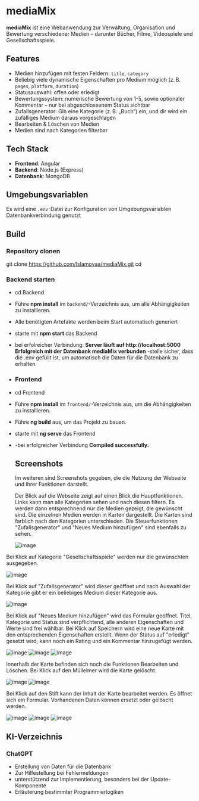 # mediaMix

**mediaMix** ist eine Webanwendung zur Verwaltung, Organisation und Bewertung verschiedener Medien – darunter Bücher, Filme, Videospiele und Gesellschaftsspiele.

## Features

- Medien hinzufügen mit festen Feldern: `title`, `category`
- Beliebig viele dynamische Eigenschaften pro Medium möglich (z. B. `pages`, `platform`, `duration`)
- Statusauswahl: offen oder erledigt
- Bewertungssystem: numerische Bewertung von 1-5, sowie optionaler Kommentar – nur bei abgeschlossenem Status sichtbar
- Zufallsgenerator: Gib eine Kategorie (z. B. „Buch“) ein, und dir wird ein zufälliges Medium daraus vorgeschlagen
- Bearbeiten & Löschen von Medien
- Medien sind nach Kategorien filterbar

## Tech Stack

- **Frontend**: Angular
- **Backend**: Node.js (Express)
- **Datenbank**: MongoDB

## Umgebungsvariablen

Es wird eine `.env`-Datei zur Konfiguration von Umgebungsvariablen  Datenbankverbindung genutzt  

## Build

### Repository clonen
git clone https://github.com/Islamovaa/mediaMix.git
cd 

### Backend starten
- cd Backend
- Führe **npm install** im `backend/`-Verzeichnis aus, um alle Abhängigkeiten zu installieren.
- Alle benötigten Artefakte werden beim Start automatisch generiert
- starte mit **npm start** das Backend
- bei erfolreicher Verbindung: **Server läuft auf http://localhost:5000
Erfolgreich mit der Datenbank mediaMix verbunden**
-stelle sicher, dass die .env gefüllt ist, um automatisch die Daten für die Datenbank zu erhalten

- ### Frontend
- cd Frontend
- Führe **npm install** im `frontend/`-Verzeichnis aus, um die Abhängigkeiten zu installieren.
- Führe **ng build** aus, um das Projekt zu bauen.
- starte mit **ng serve** das Frontend
- -bei erfolgreicher Verbindung **Compiled successfully.**

  ## Screenshots
  Im weiteren sind Screenshots gegeben, die die Nutzung der Webseite und ihrer Funktionen darstellt.
  
  Der Blick auf die Webseite zeigt auf einen Blick die Hauptfunktionen. Links kann man alle Kategorien sehen und nach diesen filtern. Es werden dann entsprechnend nur die Medien gezeigt, die gewünscht sind. Die einzelnen Medien werden in Karten dargestellt. Die Karten sind farblich nach den Kategorien unterschieden. Die Steuerfunktionen "Zufallsgenerator" und "Neues Medium hinzufügen" sind ebenfalls zu sehen.


  ![image](https://github.com/user-attachments/assets/e71bc0ec-8979-4464-91cb-3bcfe753bbee)



Bei Klick auf Kategorie "Gesellschaftsspiele" werden nur die gewünschten ausgegeben. 




![image](https://github.com/user-attachments/assets/6ea67d05-d696-480f-a231-d743a710fdb4)



Bei Klick auf "Zufallsgenerator" wird dieser geöffnet und nach Auswahl der Kategorie gibt er ein beliebiges Medium dieser Kategorie aus. 


![image](https://github.com/user-attachments/assets/6452382d-a662-4461-b8d9-e6075a09ad6b)

Bei Klick auf "Neues Medium hinzufügen" wird das Formular geöffnet. Titel, Kategorie und Status sind verpflichtend, alle anderen Eigenschaften und Werte sind frei wählbar. Bei Klick auf Speichern wird eine neue Karte mit den entsprechenden Eigenschaften erstellt. Wenn der Status auf "erledigt" gesetzt wird, kann noch ein Rating und ein Kommentar hinzugefügt werden.


![image](https://github.com/user-attachments/assets/217bcbcd-b04a-4815-b905-277a2a133330)
![image](https://github.com/user-attachments/assets/e056cd66-b53a-4df4-9aa0-ee550d86983a)
![image](https://github.com/user-attachments/assets/970383bd-bf34-4115-a5f4-e9c9ac0ac50d)


Innerhalb der Karte befinden sich noch die Funktionen Bearbeiten und Löschen. Bei Klick auf den Mülleimer wird die Karte gelöscht. 


![image](https://github.com/user-attachments/assets/d7e53884-86eb-498e-b551-5efe690f5aa1)
![image](https://github.com/user-attachments/assets/d93a6ea9-8f78-4923-8c70-63f2d11354ff)



Bei Klick auf den Stift kann der Inhalt der Karte bearbeitet werden. Es öffnet sich ein Formular. Vorhandenen Daten können ersetzt oder gelöscht werden. 



![image](https://github.com/user-attachments/assets/ce9c3942-3df1-4569-b121-d90627be4498)
![image](https://github.com/user-attachments/assets/a08b434a-6403-4c2b-b28d-0d44101a7d75)
![image](https://github.com/user-attachments/assets/102eb0b5-be33-469e-8481-81fde139e53b)

## KI-Verzeichnis
### ChatGPT
- Erstellung von Daten für die Datenbank
- Zur Hilfestellung bei Fehlermeldungen
- unterstützend zur Implementierung, besonders bei der Update-Komponente
- Erläuterung bestimmter Programmierlogiken
